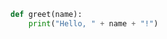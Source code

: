 <link rel="stylesheet" href="https://cdn.jsdelivr.net/npm/highlight.js@10.7.2/styles/github.min.css">
<script src="https://cdn.jsdelivr.net/npm/highlight.js@10.7.2/highlight.min.js"></script>
<script src="https://cdn.jsdelivr.net/npm/highlight.js@10.7.2/languages/python.min.js"></script>
<script src="./js/custom.js"></script>

```python class="hljs linenums"
def greet(name):
    print("Hello, " + name + "!")

